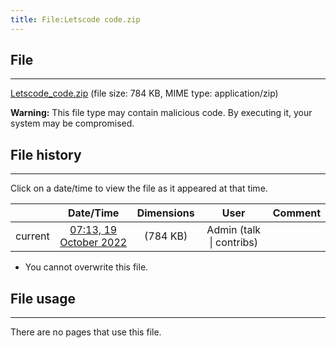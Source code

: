 ```yaml
---
title: File:Letscode code.zip
---
```


## File
--------

[Letscode_code.zip](https://wiki.elecrow.com/images/7/77/Letscode_code.zip) (file size: 784 KB, MIME type: application/zip)

**Warning:** This file type may contain malicious code. By executing it, your system may be compromised.

## File history
--------

Click on a date/time to view the file as it appeared at that time.

|         |                          Date/Time                           | Dimensions  |                             User                             | Comment |
| :-----: | :----------------------------------------------------------: | :---------: | :----------------------------------------------------------: | :-----: |
| current | [07:13, 19 October 2022](https://wiki.elecrow.com/images/7/77/Letscode_code.zip) | (784 KB) | Admin (talk \| contribs) |         |

- You cannot overwrite this file.

## File usage
--------

There are no pages that use this file.